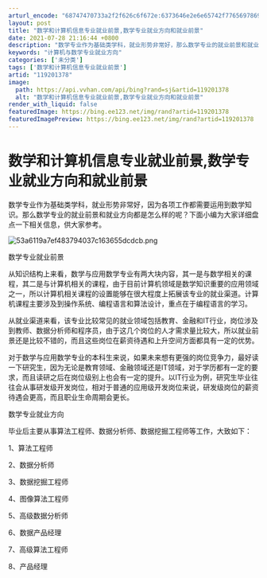 ```yaml
---
arturl_encode: "68747470733a2f2f626c6f672e:6373646e2e6e65742f77656978696e5f33393632313836302f:61727469636c652f64657461696c732f313139323031333738"
layout: post
title: "数学和计算机信息专业就业前景,数学专业就业方向和就业前景"
date: 2021-07-28 21:16:44 +0800
description: "数学专业作为基础类学科，就业形势非常好，那么数学专业的就业前景和就业方向都是怎么样的"
keywords: "计算机与数学专业就业方向"
categories: ['未分类']
tags: ['数学和计算机信息专业就业前景']
artid: "119201378"
image:
  path: https://api.vvhan.com/api/bing?rand=sj&artid=119201378
  alt: "数学和计算机信息专业就业前景,数学专业就业方向和就业前景"
render_with_liquid: false
featuredImage: https://bing.ee123.net/img/rand?artid=119201378
featuredImagePreview: https://bing.ee123.net/img/rand?artid=119201378
---
```


# 数学和计算机信息专业就业前景,数学专业就业方向和就业前景

数学专业作为基础类学科，就业形势非常好，因为各项工作都需要运用到数学知识。那么数学专业的就业前景和就业方向都是怎么样的呢？下面小编为大家详细盘点一下相关信息，供大家参考。

![53a6119a7ef483794037c163655dcdcb.png](https://i-blog.csdnimg.cn/blog_migrate/bdc3f0a60fa2076f430ea933bcb0c914.jpeg)

数学专业就业前景

从知识结构上来看，数学与应用数学专业有两大块内容，其一是与数学相关的课程，其二是与计算机相关的课程，由于目前计算机领域是数学知识重要的应用领域之一，所以计算机相关课程的设置能够在很大程度上拓展该专业的就业渠道。计算机课程主要涉及到操作系统、编程语言和算法设计，重点在于编程语言的学习。

从就业渠道来看，该专业比较常见的就业领域包括教育、金融和IT行业，岗位涉及到教师、数据分析师和程序员，由于这几个岗位的人才需求量比较大，所以就业前景还是比较不错的，而且这些岗位在薪资待遇和上升空间方面都具有一定的优势。

对于数学与应用数学专业的本科生来说，如果未来想有更强的岗位竞争力，最好读一下研究生，因为无论是教育领域、金融领域还是IT领域，对于学历都有一定的要求，而且读研之后在岗位级别上也会有一定的提升。以IT行业为例，研究生毕业往往会从事研发级开发岗位，相对于普通的应用级开发岗位来说，研发级岗位的薪资待遇会更高，而且职业生命周期会更长。

数学专业就业方向

毕业后主要从事算法工程师、数据分析师、数据挖掘工程师等工作，大致如下：

1、算法工程师

2、数据分析师

3、数据挖掘工程师

4、图像算法工程师

5、高级数据分析师

6、数据产品经理

7、高级算法工程师

8、产品经理